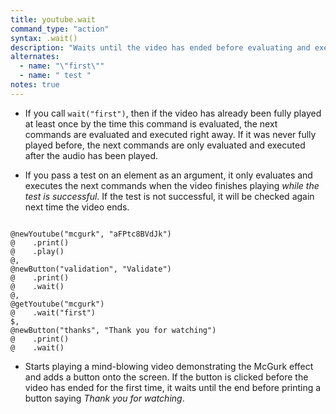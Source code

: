```yaml
---
title: youtube.wait
command_type: "action"
syntax: .wait()
description: "Waits until the video has ended before evaluating and executing the next commands."
alternates:
  - name: "\"first\""
  - name: " test "
notes: true
---
```


+ If you call `wait("first")`, then if the video has already been fully played at least once by the time this command is evaluated, the next commands are evaluated and executed right away. If it was never fully played before, the next commands are only evaluated and executed after the audio has been played.

+ If you pass a test on an element as an argument, it only evaluates and executes the next commands when the video finishes playing *while the test is successful*. If the test is not successful, it will be checked again next time the video ends.

<!--more-->

<pre><code class="language-diff-javascript diff-highlight try-true">
@newYoutube("mcgurk", "aFPtc8BVdJk")
@    .print()
@    .play()
@,
@newButton("validation", "Validate")
@    .print()
@    .wait()
@,
@getYoutube("mcgurk")
@    .wait("first")
$,
@newButton("thanks", "Thank you for watching")
@    .print()
@    .wait()
</code></pre>

+ Starts playing a mind-blowing video demonstrating the McGurk effect and adds a button onto the screen. If the button is clicked before the video has ended for the first time, it waits until the end before printing a button saying *Thank you for watching*.		
